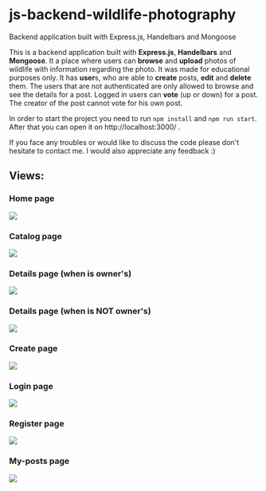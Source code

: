 # js-backend-wildlife-photography
 Backend application built with Express.js, Handelbars and Mongoose
 
This is a backend application built with **Express.js**, **Handelbars** and **Mongoose**. It a place where users can **browse** and **upload** photos of wildlife with information regarding the photo. It was made for educational purposes only. It has **user**s, who are able to **create** posts, **edit** and **delete** them. The users that are not authenticated are only allowed to browse and see the details for a post. Logged in users can **vote** (up or down) for a post. The creator of the post cannot vote for his own post.

In order to start the project you need to run `npm install` and `npm run start`. After that you can open it on http://localhost:3000/ .

If you face any troubles or would like to discuss the code please don't hesitate to contact me. I would also appreciate any feedback :)
 
 ## Views:
 
 ### Home page
 
<img src="./static/img/readme/home.png"/>

 ### Catalog page
 
<img src="./static/img/readme/catalog.png"/>

 ### Details page (when is owner's)
 
<img src="./static/img/readme/details.png"/>

 ### Details page (when is NOT owner's)
 
<img src="./static/img/readme/details2.png"/>

 ### Create page
 
<img src="./static/img/readme/create.png"/>

 ### Login page
 
<img src="./static/img/readme/login.png"/>

 ### Register page
 
<img src="./static/img/readme/register.png"/>

 ### My-posts page
 
<img src="./static/img/readme/my-posts.png"/>
